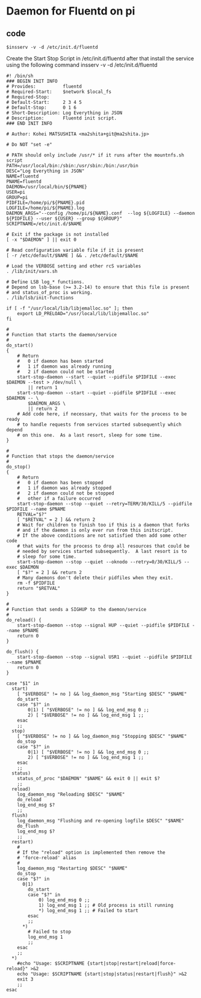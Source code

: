 # Daemon for Fluentd on pi

## code

    $insserv -v -d /etc/init.d/fluentd


Create the Start Stop Script in /etc/init.d/fluentd after that install the service using the following command insserv -v -d /etc/init.d/fluentd 



    #! /bin/sh
    ### BEGIN INIT INFO
    # Provides:          fluentd
    # Required-Start:    $network $local_fs
    # Required-Stop:
    # Default-Start:     2 3 4 5
    # Default-Stop:      0 1 6
    # Short-Description: Log Everything in JSON
    # Description:       Fluentd init script.
    ### END INIT INFO
     
    # Author: Kohei MATSUSHITA <ma2shita+git@ma2shita.jp>
     
    # Do NOT "set -e"
     
    # PATH should only include /usr/* if it runs after the mountnfs.sh script
    PATH=/usr/local/bin:/sbin:/usr/sbin:/bin:/usr/bin
    DESC="Log Everything in JSON"
    NAME=fluentd
    PNAME=fluentd
    DAEMON=/usr/local/bin/${PNAME}
    USER=pi
    GROUP=pi
    PIDFILE=/home/pi/${PNAME}.pid
    LOGFILE=/home/pi/${PNAME}.log
    DAEMON_ARGS="--config /home/pi/${NAME}.conf  --log ${LOGFILE} --daemon ${PIDFILE} --user ${USER} --group ${GROUP}"
    SCRIPTNAME=/etc/init.d/$NAME
     
    # Exit if the package is not installed
    [ -x "$DAEMON" ] || exit 0
     
    # Read configuration variable file if it is present
    [ -r /etc/default/$NAME ] && . /etc/default/$NAME
     
    # Load the VERBOSE setting and other rcS variables
    . /lib/init/vars.sh
     
    # Define LSB log_* functions.
    # Depend on lsb-base (>= 3.2-14) to ensure that this file is present
    # and status_of_proc is working.
    . /lib/lsb/init-functions
     
    if [ -f "/usr/local/lib/libjemalloc.so" ]; then
        export LD_PRELOAD="/usr/local/lib/libjemalloc.so"
    fi
     
    #
    # Function that starts the daemon/service
    #
    do_start()
    {
        # Return
        #   0 if daemon has been started
        #   1 if daemon was already running
        #   2 if daemon could not be started
        start-stop-daemon --start --quiet --pidfile $PIDFILE --exec $DAEMON --test > /dev/null \
            || return 1
        start-stop-daemon --start --quiet --pidfile $PIDFILE --exec $DAEMON -- \
            $DAEMON_ARGS \
            || return 2
        # Add code here, if necessary, that waits for the process to be ready
        # to handle requests from services started subsequently which depend
        # on this one.  As a last resort, sleep for some time.
    }
     
    #
    # Function that stops the daemon/service
    #
    do_stop()
    {
        # Return
        #   0 if daemon has been stopped
        #   1 if daemon was already stopped
        #   2 if daemon could not be stopped
        #   other if a failure occurred
        start-stop-daemon --stop --quiet --retry=TERM/30/KILL/5 --pidfile $PIDFILE --name $PNAME
        RETVAL="$?"
        [ "$RETVAL" = 2 ] && return 2
        # Wait for children to finish too if this is a daemon that forks
        # and if the daemon is only ever run from this initscript.
        # If the above conditions are not satisfied then add some other code
        # that waits for the process to drop all resources that could be
        # needed by services started subsequently.  A last resort is to
        # sleep for some time.
        start-stop-daemon --stop --quiet --oknodo --retry=0/30/KILL/5 --exec $DAEMON
        [ "$?" = 2 ] && return 2
        # Many daemons don't delete their pidfiles when they exit.
        rm -f $PIDFILE
        return "$RETVAL"
    }
     
    #
    # Function that sends a SIGHUP to the daemon/service
    #
    do_reload() {
        start-stop-daemon --stop --signal HUP --quiet --pidfile $PIDFILE --name $PNAME
        return 0
    }
     
    do_flush() {
        start-stop-daemon --stop --signal USR1 --quiet --pidfile $PIDFILE --name $PNAME
        return 0
    }
     
    case "$1" in
      start)
        [ "$VERBOSE" != no ] && log_daemon_msg "Starting $DESC" "$NAME"
        do_start
        case "$?" in
            0|1) [ "$VERBOSE" != no ] && log_end_msg 0 ;;
            2) [ "$VERBOSE" != no ] && log_end_msg 1 ;;
        esac
        ;;
      stop)
        [ "$VERBOSE" != no ] && log_daemon_msg "Stopping $DESC" "$NAME"
        do_stop
        case "$?" in
            0|1) [ "$VERBOSE" != no ] && log_end_msg 0 ;;
            2) [ "$VERBOSE" != no ] && log_end_msg 1 ;;
        esac
        ;;
      status)
        status_of_proc "$DAEMON" "$NAME" && exit 0 || exit $?
        ;;
      reload)
        log_daemon_msg "Reloading $DESC" "$NAME"
        do_reload
        log_end_msg $?
        ;;
      flush)
        log_daemon_msg "Flushing and re-opening logfile $DESC" "$NAME"
        do_flush
        log_end_msg $?
        ;;
      restart)
        #
        # If the "reload" option is implemented then remove the
        # 'force-reload' alias
        #
        log_daemon_msg "Restarting $DESC" "$NAME"
        do_stop
        case "$?" in
          0|1)
            do_start
            case "$?" in
                0) log_end_msg 0 ;;
                1) log_end_msg 1 ;; # Old process is still running
                *) log_end_msg 1 ;; # Failed to start
            esac
            ;;
          *)
            # Failed to stop
            log_end_msg 1
            ;;
        esac
        ;;
      *)
        #echo "Usage: $SCRIPTNAME {start|stop|restart|reload|force-reload}" >&2
        echo "Usage: $SCRIPTNAME {start|stop|status|restart|flush}" >&2
        exit 3
        ;;
    esac